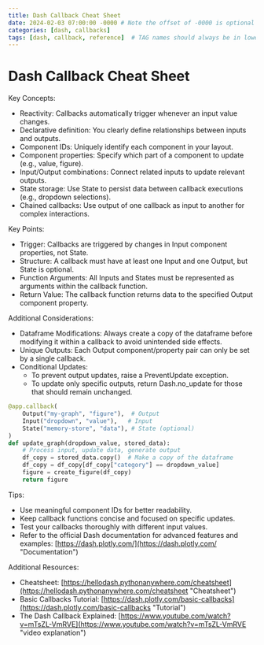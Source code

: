 ```yaml
---
title: Dash Callback Cheat Sheet
date: 2024-02-03 07:00:00 -0000 # Note the offset of -0000 is optional
categories: [dash, callbacks]
tags: [dash, callback, reference]  # TAG names should always be in lowercase
---
```


# Dash Callback Cheat Sheet

Key Concepts:

* Reactivity: Callbacks automatically trigger whenever an input value changes.
* Declarative definition: You clearly define relationships between inputs and outputs.
* Component IDs: Uniquely identify each component in your layout.
* Component properties: Specify which part of a component to update (e.g., value, figure).
* Input/Output combinations: Connect related inputs to update relevant outputs.
* State storage: Use State to persist data between callback executions (e.g., dropdown selections).
* Chained callbacks: Use output of one callback as input to another for complex interactions.

Key Points:

* Trigger: Callbacks are triggered by changes in Input component properties, not State.
* Structure: A callback must have at least one Input and one Output, but State is optional.
* Function Arguments: All Inputs and States must be represented as arguments within the callback function.
* Return Value: The callback function returns data to the specified Output component property.

Additional Considerations:

* Dataframe Modifications: Always create a copy of the dataframe before modifying it within a callback to avoid unintended side effects.
* Unique Outputs: Each Output component/property pair can only be set by a single callback.
* Conditional Updates:
    * To prevent output updates, raise a PreventUpdate exception.
    * To update only specific outputs, return Dash.no_update for those that should remain unchanged.

```python
@app.callback(
    Output("my-graph", "figure"),  # Output
    Input("dropdown", "value"),   # Input
    State("memory-store", "data"), # State (optional)
)
def update_graph(dropdown_value, stored_data):
    # Process input, update data, generate output
    df_copy = stored_data.copy()  # Make a copy of the dataframe
    df_copy = df_copy[df_copy["category"] == dropdown_value]
    figure = create_figure(df_copy)
    return figure
```

Tips:

* Use meaningful component IDs for better readability.
* Keep callback functions concise and focused on specific updates.
* Test your callbacks thoroughly with different input values.
* Refer to the official Dash documentation for advanced features and examples: [https://dash.plotly.com/](https://dash.plotly.com/ "Documentation")

Additional Resources:

* Cheatsheet: [https://hellodash.pythonanywhere.com/cheatsheet](https://hellodash.pythonanywhere.com/cheatsheet "Cheatsheet")
* Basic Callbacks Tutorial: [https://dash.plotly.com/basic-callbacks](https://dash.plotly.com/basic-callbacks "Tutorial")
* The Dash Callback Explained: [https://www.youtube.com/watch?v=mTsZL-VmRVE](https://www.youtube.com/watch?v=mTsZL-VmRVE "video explanation")

